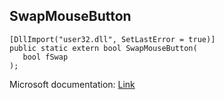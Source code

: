 ## SwapMouseButton

```
[DllImport("user32.dll", SetLastError = true)]
public static extern bool SwapMouseButton(
   bool fSwap
);
```

Microsoft documentation: [Link](https://docs.microsoft.com/en-us/windows/win32/api/winuser/nf-winuser-swapmousebutton)

